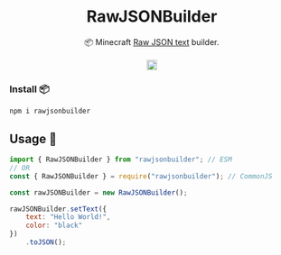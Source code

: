 <h1 align="center">
    <b>RawJSONBuilder</b>
</h1>
<p align="center">
  📦 Minecraft <a href="https://minecraft.gamepedia.com/Raw_JSON_text_format">Raw JSON text</a> builder.
  <br>
  <br>
  <a href="https://npmjs.com/package/rawjsonbuilder">
    <img src="https://badge.fury.io/js/rawjsonbuilder.svg" alt="npm version" height="18">
  </a>
</p>

### Install 📦
`npm i rawjsonbuilder`

## Usage 🔧
```js
import { RawJSONBuilder } from "rawjsonbuilder"; // ESM
// OR
const { RawJSONBuilder } = require("rawjsonbuilder"); // CommonJS

const rawJSONBuilder = new RawJSONBuilder();

rawJSONBuilder.setText({ 
    text: "Hello World!",
    color: "black"
})
    .toJSON();
```
